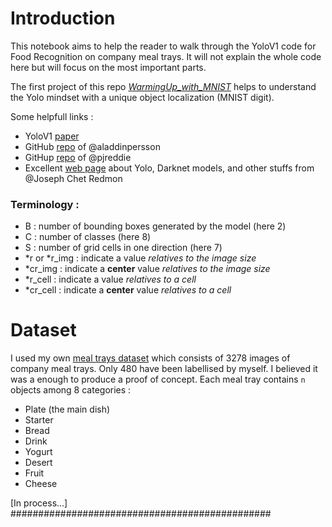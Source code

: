 # Introduction
This notebook aims to help the reader to walk through the YoloV1 code for Food Recognition on company meal trays. It will not explain the whole code here but will focus on the most important parts.

The first project of this repo *[WarmingUp_with_MNIST](https://github.com/E-delweiss/Food_Recognition/Warming-up-with-MNIST)* helps to understand the Yolo mindset with a unique object localization (MNIST digit). 

Some helpfull links :
* YoloV1 [paper](https://arxiv.org/pdf/1506.02640.pdf)
* GitHub [repo](https://github.com/aladdinpersson/Machine-Learning-Collection/tree/master/ML/Pytorch/object_detection) of @aladdinpersson
* GitHup [repo](https://github.com/pjreddie/darknet) of @pjreddie
* Excellent [web page](https://pjreddie.com/darknet/yolo/) about Yolo, Darknet models, and other stuffs from @Joseph Chet Redmon


### Terminology :
* B : number of bounding boxes generated by the model (here 2)
* C : number of classes (here 8)
* S : number of grid cells in one direction (here 7)
* \*r or \*r_img : indicate a value *relatives to the image size*
* \*cr_img : indicate a **center** value *relatives to the image size*
* \*r_cell : indicate a value *relatives to a cell*
* \*cr_cell : indicate a **center** value *relatives to a cell*

# Dataset
I used my own [meal trays dataset](https://github.com/E-delweiss/mealtray_dataset) which consists of 3278 images of company meal trays. Only 480 have been labellised by myself. I believed it was a enough to produce a proof of concept. Each meal tray contains `n` objects among 8 categories :
* Plate (the main dish)
* Starter
* Bread
* Drink
* Yogurt
* Desert
* Fruit
* Cheese


[In process...]
###############################################
